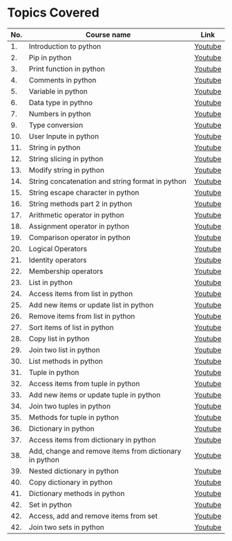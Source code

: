 # Topics Covered

| No.  | Course name | Link |
| ---- | ----------- | ---- |
| 1.   | Introduction to python | [Youtube](https://youtu.be/nl3h8O0nYT0) |
| 2.   | Pip in python | [Youtube](https://youtu.be/I27zxsIafF4) |
| 3.   | Print function in python | [Youtube](https://youtu.be/SdydEV2yIWU) |
| 4.   | Comments in python | [Youtube](https://youtu.be/r39LVSL0jUs) |
| 5.   | Variable in python | [Youtube](https://youtu.be/s6X_H2l_umg)
| 6.   | Data type in pythno | [Youtube](https://youtu.be/qOIVD1v5mZM)
| 7.   | Numbers in python | [Youtube](https://youtu.be/bjgSI3_UppU)
| 9.   | Type conversion | [Youtube](https://youtu.be/bBzBdVW_s7k)
| 10.  | User Inpute in python | [Youtube](https://youtu.be/cPH7Zwct_WA)
| 11.  | String in python | [Youtube](https://youtu.be/F9yJcmi1Xlk)
| 12.  | String slicing in python | [Youtube](https://youtu.be/CxnZus1anEA)
| 13.  | Modify string in python | [Youtube](https://youtu.be/AZwcFQqiuXk)
| 14.  | String concatenation and string format in python | [Youtube](https://youtu.be/54FfX7M7Xos)
| 15.  |String escape character in python | [Youtube](https://youtu.be/VWHICczSCcI)
| 16.  | String methods part 2 in python | [Youtube](https://youtu.be/gMfFN8RT5TE)
| 17.  | Arithmetic operator in python | [Youtube](https://youtu.be/_Ub8RBt52aI)
| 18.  | Assignment operator in python | [Youtube](https://youtu.be/mTkopZpZy1Y)
| 19.  | Comparison operator in python | [Youtube](https://youtu.be/pHcMH_iPQvw)
| 20.  | Logical Operators | [Youtube](https://youtu.be/TKGjZh9zJUc)
| 21.  | Identity operators | [Youtube](https://youtu.be/A7-YRHsggJ4)
| 22.  | Membership operators | [Youtube](https://youtu.be/XCY9F3UMOf8)
| 23.  | List in python | [Youtube](https://youtu.be/aGZ1cyp4SJo)
| 24.  | Access items from list in python | [Youtube](https://youtu.be/hOlVk3xyc8I)
| 25.  | Add new items or update list in python | [Youtube](https://youtu.be/xMGSXs-yyfo)
| 26.  | Remove items from list in python | [Youtube](https://youtu.be/-PhdvhaonvU)
| 27.  | Sort items of list in python | [Youtube](https://youtu.be/hgLvnyQZDdE)
| 28.  | Copy list in python | [Youtube](https://youtu.be/t_NKkhxi7Cs)
| 29.  | Join two list in python | [Youtube](https://youtu.be/3kTMVaUaHNQ)
| 30.  | List methods in python | [Youtube](https://youtu.be/VBSjSby_Ym4)
| 31.  | Tuple in python | [Youtube](https://youtu.be/sUk_W4Te9sQ)
| 32.  | Access items from tuple in python | [Youtube](https://youtu.be/kESf5MGIFHw)
| 33.  | Add new items or update tuple in python | [Youtube](https://youtu.be/b_h8U7wEK1s)
| 34.  | Join two tuples in python | [Youtube](https://www.youtube.com/watch?v=H1ReWntAf1w)
| 35.  | Methods for tuple in python | [Youtube](https://youtu.be/BHpFWE-cgtc)
| 36.  | Dictionary in python | [Youtube](https://youtu.be/siYYr3vu7Vc)
| 37.  | Access items from dictionary in python | [Youtube](https://youtu.be/9XxgQAOmeHE)
| 38.  | Add, change and remove items from dictionary in python | [Youtube](https://youtu.be/9SCBgaZChJI)
| 39.  | Nested dictionary in python | [Youtube](https://youtu.be/Csfvw2HZ66Q)
| 40.  | Copy dictionary in python | [Youtube](https://youtu.be/6YKGaOYnyHA)
| 41.  | Dictionary methods in python | [Youtube](https://youtu.be/rI8MKrt7_8E)
| 42.  | Set in python | [Youtube](https://youtu.be/GNEb3qQvQV0)
| 42.  | Access, add and remove items from set | [Youtube](https://youtu.be/_RqrmBnQaH8)
| 42.  | Join two sets in python | [Youtube](https://youtu.be/DQf5jCDF1AI)
